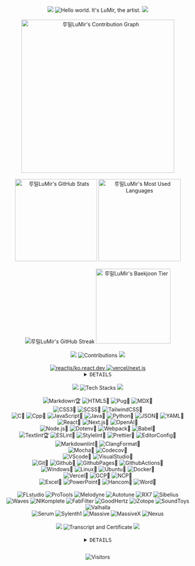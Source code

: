 <!-- Title -->
<div align="center">
  <img
    src="https://capsule-render.vercel.app/api?type=waving&height=100&color=0:F2E5D5,100:D6BBF2&section=header&reversal=false"
  />
  <img
    src="https://readme-typing-svg.demolab.com?font=Pacifico&size=50&pause=1000&color=D6BBF2&center=true&vCenter=true&random=false&width=800&height=75&lines=Hello+world.+It's+LuMir%2C+the+artist."
    alt="Hello world. It's LuMir, the artist."
  />
  <img
    src="https://capsule-render.vercel.app/api?type=waving&height=100&color=0:F2E5D5,100:D6BBF2&section=footer&reversal=false"
  />
</div>
<br />

<!-- Stats -->
<div>
  <!-- Contribution Graph -->
  <div align="center">
    <img
      src="https://github-readme-activity-graph.vercel.app/graph?username=lumirlumir&theme=react-dark&bg_color=161B22&point=FFFFFF&hide_border=true&line=D6BBF2&color=D6BBF2&radius=10&height=600"
      height="410vw"
      alt="루밀LuMir's Contribution Graph"
    />
  </div>
  <br />

  <!-- Stats 1st line -->
  <div align="center">
    <img
      src="https://github-readme-stats.vercel.app/api?username=lumirlumir&count_private=true&include_all_commits=false&disable_animations=false&show_icons=true&theme=transparent&hide_border=true&icon_color=D6BBF2&text_color=FFFFFF&title_color=D6BBF2&bg_color=161B22&border_radius=10"
      height="220"
      alt="루밀LuMir's GitHub Stats"
    />
    <img
      src="https://github-readme-stats.vercel.app/api/top-langs/?username=lumirlumir&langs_count=10&layout=compact&disable_animations=false&theme=transparent&hide_border=true&card_width=150&icon_color=D6BBF2&text_color=FFFFFF&title_color=D6BBF2&bg_color=161B22&border_radius=10"
      height="220"
      alt="루밀LuMir's Most Used Languages"
    />
  </div>
  <br />

  <!-- Stats 2nd line -->
  <div align="center">
    <img
      src="https://streak-stats.demolab.com?user=lumirlumir&hide_border=true&border_radius=10&card_width=405&card_height=200&background=161B22&ring=D6BBF256&fire=D6BBF2&currStreakLabel=FFFFFF&currStreakNum=D6BBF2&sideNums=D6BBF2&sideLabels=FFFFFF&dates=FFFFFF56&stroke=FFFFFF56"
      alt="루밀LuMir's GitHub Streak"
    />
    <img
      src="http://mazassumnida.wtf/api/v2/generate_badge?boj=rpfos"
      height="200"
      alt="루밀LuMir's Baekjoon Tier"
    />
  </div>
  <br />
</div>

<!-- Title -->
<div align="center">
  <img
    src="https://capsule-render.vercel.app/api?type=waving&height=50&color=0:F2E5D5,100:D6BBF2&section=header&reversal=false"
  />
  <img
    src="https://readme-typing-svg.demolab.com?font=Pacifico&size=30&pause=1000&color=D6BBF2&center=true&vCenter=true&random=false&width=500&height=45&repeat=false&lines=Contributions"
    alt="Contributions"
  />
  <img
    src="https://capsule-render.vercel.app/api?type=waving&height=50&color=0:F2E5D5,100:D6BBF2&section=footer&reversal=false"
  />
</div>
<br />

<!-- Contributions -->
<div align="center">
  <a href="https://github.com/reactjs/ko.react.dev">
    <img
      src="https://github-readme-stats.vercel.app/api/pin/?username=reactjs&repo=ko.react.dev&icon_color=D6BBF2&text_color=FFFFFF&title_color=D6BBF2&bg_color=161B22&border_radius=10&description_lines_count=1"
      alt="reactjs/ko.react.dev"
      title="Collaborator"
    />
  </a>
  <a href="https://github.com/vercel/next.js">
    <img
      src="https://github-readme-stats.vercel.app/api/pin/?username=vercel&repo=next.js&icon_color=D6BBF2&text_color=FFFFFF&title_color=D6BBF2&bg_color=161B22&border_radius=10&hide_border=true&description_lines_count=1"
      alt="vercel/next.js"
      title="Contributor"
    />
  </a>

  <details>
    <summary><kbd>D</kbd><kbd>E</kbd><kbd>T</kbd><kbd>A</kbd><kbd>I</kbd><kbd>L</kbd><kbd>S</kbd></summary>
    <a href="https://github.com/reactjs/react.dev"></a>
      <img
        src="https://github-readme-stats.vercel.app/api/pin/?username=reactjs&repo=react.dev&icon_color=D6BBF2&text_color=FFFFFF&title_color=D6BBF2&bg_color=161B22&border_radius=10&hide_border=true&description_lines_count=1"
        alt="reactjs/react.dev"
        title="Contributor"
      />
    </a>
    <a href="https://github.com/actions/runner-images"></a>
      <img
        src="https://github-readme-stats.vercel.app/api/pin/?username=actions&repo=runner-images&icon_color=D6BBF2&text_color=FFFFFF&title_color=D6BBF2&bg_color=161B22&border_radius=10&hide_border=true&description_lines_count=1"
        alt="actions/runner-images"
        title="Contributor"
      />
    </a>
    <a href="https://github.com/textlint/textlint"></a>
      <img
        src="https://github-readme-stats.vercel.app/api/pin/?username=textlint&repo=textlint&icon_color=D6BBF2&text_color=FFFFFF&title_color=D6BBF2&bg_color=161B22&border_radius=10&hide_border=true&description_lines_count=1"
        alt="textlint/textlint"
        title="Contributor"
      />
    </a>
    <a href="https://github.com/material-extensions/vscode-material-icon-theme">
      <img
        src="https://github-readme-stats.vercel.app/api/pin/?username=material-extensions&repo=vscode-material-icon-theme&icon_color=D6BBF2&text_color=FFFFFF&title_color=D6BBF2&bg_color=161B22&border_radius=10&hide_border=true&description_lines_count=1"
        alt="material-extensions/vscode-material-icon-theme"
        title="Contributor"
      />
    </a>
    <a href="https://github.com/pronist/hello">
      <img
        src="https://github-readme-stats.vercel.app/api/pin/?username=pronist&repo=hello&icon_color=D6BBF2&text_color=FFFFFF&title_color=D6BBF2&bg_color=161B22&border_radius=10&hide_border=true&description_lines_count=1"
        alt="pronist/hello"
        title="Contributor"
      />
    </a>
    <a href="https://github.com/tidory/tidory">
      <img
        src="https://github-readme-stats.vercel.app/api/pin/?username=tidory&repo=tidory&icon_color=D6BBF2&text_color=FFFFFF&title_color=D6BBF2&bg_color=161B22&border_radius=10&hide_border=true&description_lines_count=1"
        alt="tidory/tidory"
        title="Contributor"
      />
    </a>
    <a href="https://github.com/tidory/tidory.github.io">
      <img
        src="https://github-readme-stats.vercel.app/api/pin/?username=tidory&repo=tidory.github.io&icon_color=D6BBF2&text_color=FFFFFF&title_color=D6BBF2&bg_color=161B22&border_radius=10&hide_border=true&description_lines_count=1"
        alt="tidory/tidory.github.io"
        title="Contributor"
      />
    </a>
  </details>
</div>
<br />

<!-- Title -->
<div align="center">
  <img
    src="https://capsule-render.vercel.app/api?type=waving&height=50&color=0:F2E5D5,100:D6BBF2&section=header&reversal=false"
  />
  <img
    src="https://readme-typing-svg.demolab.com?font=Pacifico&size=30&pause=1000&color=D6BBF2&center=true&vCenter=true&random=false&width=500&height=45&repeat=false&lines=Tech+Stacks"
    alt="Tech Stacks"
  />
  <img
    src="https://capsule-render.vercel.app/api?type=waving&height=50&color=0:F2E5D5,100:D6BBF2&section=footer&reversal=false"
  />
</div>
<br />

<!-- CS Stacks -->
<div align="center">
  <!-- Markup -->
  <div>
    <img
      src="https://img.shields.io/badge/Markdown🏆-000000?style=flat&logo=markdown&logoColor=white"
      alt="Markdown🏆"
    />
    <img
      src="https://img.shields.io/badge/HTML5🥇-E34F26?style=flat&logo=html5&logoColor=white"
      alt="HTML5🥇"
    />
    <img
      src="https://img.shields.io/badge/Pug🥉-A86454?style=flat&logo=pug&logoColor=white"
      alt="Pug🥉"
    />
    <img
      src="https://img.shields.io/badge/MDX🥉-1B1F24?style=flat&logo=mdx&logoColor=white"
      alt="MDX🥉"
    />
  </div>
  <!-- Style -->
  <div>
    <img
      src="https://img.shields.io/badge/CSS3🥇-1572B6?style=flat&logo=css3&logoColor=white"
      alt="CSS3🥇"
    />
    <img
      src="https://img.shields.io/badge/SCSS🥇-CC6699?style=flat&logo=sass&logoColor=white"
      alt="SCSS🥇"
    />
    <img
      src="https://img.shields.io/badge/TailwindCSS🥉-06B6D4?style=flat&logo=tailwindcss&logoColor=white"
      alt="TailwindCSS🥉"
    />
  </div>
  <!-- Language -->
  <div>
    <img
      src="https://img.shields.io/badge/C🥇-A8B9CC?style=flat&logo=c&logoColor=black"
      alt="C🥇"
    />
    <img
      src="https://img.shields.io/badge/Cpp🥇-00599C?style=flat&logo=cplusplus&logoColor=white"
      alt="Cpp🥇"
    />
    <img
      src="https://img.shields.io/badge/JavaScript🥇-F7DF1E?style=flat&logo=javascript&logoColor=black"
      alt="JavaScript🥇"
    />
    <img
      src="https://img.shields.io/badge/Java🥈-007396?style=flat&logo=coffeescript&logoColor=white"
      alt="Java🥈"
    />
    <img
      src="https://img.shields.io/badge/Python🥈-3776AB?style=flat&logo=python&logoColor=white"
      alt="Python🥈"
    />
    <img
      src="https://img.shields.io/badge/JSON🥈-000000?style=flat&logo=json&logoColor=white"
      alt="JSON🥈"
    />
    <img
      src="https://img.shields.io/badge/YAML🥈-CB171E?style=flat&logo=yaml&logoColor=white"
      alt="YAML🥈"
    />
  </div>
  <!-- Library -->
  <div>
    <img
      src="https://img.shields.io/badge/React🥇-61DAFB?style=flat&logo=react&logoColor=black"
      alt="React🥇"
    />
    <img
      src="https://img.shields.io/badge/Next.js🥈-000000?style=flat&logo=nextdotjs"
      alt="Next.js🥈"
    />
    <img
      src="https://img.shields.io/badge/OpenAI🥈-412991?style=flat&logo=openai&logoColor=white"
      alt="OpenAI🥈"
    />
  </div>
  <!-- Node.js -->
  <div>
    <img
      src="https://img.shields.io/badge/Node.js🥇-5FA04E?style=flat&logo=nodedotjs&logoColor=white"
      alt="Node.js🥇"
    />
    <img
      src="https://img.shields.io/badge/Dotenv🥈-ECD53F?style=flat&logo=dotenv&logoColor=black"
      alt="Dotenv🥈"
    />
    <img
      src="https://img.shields.io/badge/Webpack🥈-8DD6F9?style=flat&logo=webpack&logoColor=black"
      alt="Webpack🥈"
    />
    <img
      src="https://img.shields.io/badge/Babel🥈-F9DC3E?style=flat&logo=babel&logoColor=black"
      alt="Babel🥈"
    />
  </div>
  <!-- Convention -->
  <div>
    <img
      src="https://img.shields.io/badge/Textlint🏆-42FFFF?style=flat&logo=markdown&logoColor=black"
      alt="Textlint🏆"
    />
    <img
      src="https://img.shields.io/badge/ESLint🥇-4B32C3?style=flat&logo=eslint&logoColor=white"
      alt="ESLint🥇"
    />
    <img
      src="https://img.shields.io/badge/Stylelint🥇-263238?style=flat&logo=stylelint&logoColor=white"
      alt="Stylelint🥇"
    />
    <img
      src="https://img.shields.io/badge/Prettier🥇-F7B93E?style=flat&logo=prettier&logoColor=black"
      alt="Prettier🥇"
    />
    <img
      src="https://img.shields.io/badge/EditorConfig🥇-FEFEFE?style=flat&logo=editorconfig&logoColor=black"
      alt="EditorConfig🥇"
    />
    <img
      src="https://img.shields.io/badge/Markdownlint🥇-000000?style=flat&logo=markdown&logoColor=white"
      alt="Markdownlint🥇"
    />
    <img
      src="https://img.shields.io/badge/ClangFormat🥇-262D3A?style=flat&logo=llvm&logoColor=white"
      alt="ClangFormat🥇"
    />
  </div>
  <!-- Testing-->
  <div>
    <img
      src="https://img.shields.io/badge/Mocha🥈-8D6748?style=flat&logo=mocha&logoColor=white"
      alt="Mocha🥈"
    />
    <img
      src="https://img.shields.io/badge/Codecov🥈-F01F7A?style=flat&logo=codecov&logoColor=white"
      alt="Codecov🥈"
    />
  </div>
  <!-- Editor -->
  <div>
    <img
      src="https://img.shields.io/badge/VScode🥇-007ACC?style=flat&logo=visualstudiocode&logoColor=white"
      alt="VScode🥇"
    />
    <img
      src="https://img.shields.io/badge/VisualStudio🥈-5C2D91?style=flat&logo=visualstudio&logoColor=white"
      alt="VisualStudio🥈"
    />
  </div>
  <!-- Git -->
  <div>
    <img
      src="https://img.shields.io/badge/Git🥇-F05032?style=flat&logo=git&logoColor=white"
      alt="Git🥇"
    />
    <img
      src="https://img.shields.io/badge/Github🥇-181717?style=flat&logo=github&logoColor=white"
      alt="Github🥇"
    />
    <img
      src="https://img.shields.io/badge/GithubPages🥇-222222?style=flat&logo=githubpages&logoColor=white"
      alt="GithubPages🥇"
    />
    <img
      src="https://img.shields.io/badge/GithubActions🥇-2088FF?style=flat&logo=githubactions&logoColor=white"
      alt="GithubActions🥇"
    />
  </div>
  <!-- OS --->
  <div>
    <img
      src="https://img.shields.io/badge/Windows🥇-0078D4?style=flat&logo=windows11&logoColor=white"
      alt="Windows🥇"
    />
    <img
      src="https://img.shields.io/badge/Linux🥇-FCC624?style=flat&logo=linux&logoColor=black"
      alt="Linux🥇"
    />
    <img
      src="https://img.shields.io/badge/Ubuntu🥇-E95420?style=flat&logo=ubuntu&logoColor=white"
      alt="Ubuntu🥇"
    />
    <img
      src="https://img.shields.io/badge/Docker🥈-2496ED?style=flat&logo=docker&logoColor=white"
      alt="Docker🥈"
    />
  </div>
  <!-- Cloud Platform -->
  <div>
    <img
      src="https://img.shields.io/badge/Vercel🥇-000000?style=flat&logo=vercel&logoColor=white"
      alt="Vercel🥇"
    />
    <img
      src="https://img.shields.io/badge/GCP🥈-4285F4?style=flat&logo=googlecloud&logoColor=white"
      alt="GCP🥈"
    />
    <img
      src="https://img.shields.io/badge/NCP🥉-03C75A?style=flat&logo=naver&logoColor=white"
      alt="NCP🥉"
    />
  </div>
  <!-- MicroSoft Hancom -->
  <div>
    <img
      src="https://img.shields.io/badge/Excel🥇-217346?style=flat&logo=googlesheets&logoColor=white"
      alt="Excel🥇"
    />
    <img
      src="https://img.shields.io/badge/PowerPoint🥇-B7472A?style=flat&logo=googleslides&logoColor=white"
      alt="PowerPoint🥇"
    />
    <img
      src="https://img.shields.io/badge/Hancom🥇-2B579A?style=flat&logo=googledocs&logoColor=white"
      alt="Hancom🥇"
    />
    <img
      src="https://img.shields.io/badge/Word🥈-2B579A?style=flat&logo=googledocs&logoColor=white"
      alt="Word🥈"
    />
  </div>
</div>
<br />

<!-- Music Stacks -->
<div align="center">
  <!-- DAW -->
  <div>
    <img
      src="https://img.shields.io/badge/FLstudio-EDC9D4?style=flat&logo=applemusic&logoColor=black"
      alt="FLstudio"
    />
    <img
      src="https://img.shields.io/badge/ProTools-FFD3C9?style=flat&logo=protools&logoColor=black"
      alt="ProTools"
    />
    <img
      src="https://img.shields.io/badge/Melodyne-FFF7CF?style=flat&logoColor=black"
      alt="Melodyne"
    />
    <img
      src="https://img.shields.io/badge/Autotune-E4F0C9?style=flat&logoColor=black"
      alt="Autotune"
    />
    <img
      src="https://img.shields.io/badge/RX7-C7E0FF?style=flat&logoColor=black"
      alt="RX7"
    />
    <img
      src="https://img.shields.io/badge/Sibelius-CFCFFF?style=flat&logoColor=black"
      alt="Sibelius"
    />
  </div>
  <!-- Virtual Inst -->
  <div>
    <img
      src="https://img.shields.io/badge/Waves-EDC9D4?style=flat&logoColor=black"
      alt="Waves"
    />
    <img
      src="https://img.shields.io/badge/NIKomplete-FFD3C9?style=flat&logoColor=black"
      alt="NIKomplete"
    />
    <img
      src="https://img.shields.io/badge/FabFilter-FFF7CF?style=flat&logoColor=black"
      alt="FabFilter"
    />
    <img
      src="https://img.shields.io/badge/GoodHertz-E4F0C9?style=flat&logoColor=black"
      alt="GoodHertz"
    />
    <img
      src="https://img.shields.io/badge/iZotope-C7E0FF?style=flat&logoColor=black"
      alt="iZotope"
    />
    <img
      src="https://img.shields.io/badge/SoundToys-CFCFFF?style=flat&logoColor=black"
      alt="SoundToys"
    />
    <img
      src="https://img.shields.io/badge/Valhalla-BAC3FF?style=flat&logoColor=black"
      alt="Valhalla"
    />
  </div>
  <!-- Synthesizer -->
  <div>
    <img
      src="https://img.shields.io/badge/Serum-EFFFDF?style=flat&logoColor=black"
      alt="Serum"
    />
    <img
      src="https://img.shields.io/badge/Sylenth1-CEFFC4?style=flat&logoColor=black"
      alt="Sylenth1"
    />
    <img
      src="https://img.shields.io/badge/Massive-B3F9FF?style=flat&logoColor=black"
      alt="Massive"
    />
    <img
      src="https://img.shields.io/badge/MassiveX-B9D4FF?style=flat&logoColor=black"
      alt="MassiveX"
    />
    <img
      src="https://img.shields.io/badge/Nexus-FFD1FF?style=flat&logoColor=black"
      alt="Nexus"
    />
  </div>
</div>
<br />

<!-- Title -->
<div align="center">
  <img
    src="https://capsule-render.vercel.app/api?type=waving&height=50&color=0:F2E5D5,100:D6BBF2&section=header&reversal=false"
  />
  <img
    src="https://readme-typing-svg.demolab.com?font=Pacifico&size=30&pause=1000&color=D6BBF2&center=true&vCenter=true&random=false&width=500&height=45&repeat=false&lines=Transcript+%26+Certificate"
    alt="Transcript and Certificate"
  />
  <img
    src="https://capsule-render.vercel.app/api?type=waving&height=50&color=0:F2E5D5,100:D6BBF2&section=footer&reversal=false"
  />
</div>
<br />

<!-- Transcript Certificate -->
<div align="center">
  <details>
    <summary><kbd>D</kbd><kbd>E</kbd><kbd>T</kbd><kbd>A</kbd><kbd>I</kbd><kbd>L</kbd><kbd>S</kbd></summary><br>
    <!-- Transcript -->
    <div>
      <img
        src="https://img.shields.io/badge/컴퓨터공학부:전공-FFFFFF?style=flat&logoColor=black"
        alt="컴퓨터공학부:전공"
      />
      <img
        src="https://img.shields.io/badge/예술융합창작:부전공-FFFFFF?style=flat&logoColor=black"
        alt="예술융합창작:부전공"
      />
      <img
        src="https://img.shields.io/badge/학점평균:4.08/4.5-FFFFFF?style=flat&logoColor=black"
        alt="학점평균:4.08/4.5"
      />
      <img
        src="https://img.shields.io/badge/전공평균:4.06/4.5-FFFFFF?style=flat&logoColor=black"
        alt="전공평균:4.06/4.5"
      />
      <img
        src="https://img.shields.io/badge/부전공평균:4.36/4.5-FFFFFF?style=flat&logoColor=black"
        alt="부전공평균:4.36/4.5"
      />
      <img
        src="https://img.shields.io/badge/작품경진대회:동상-FFFFFF?style=flat&logoColor=black"
        alt="작품경진대회:동상"
      />
      <img
        src="https://img.shields.io/badge/캡스톤디자인:장려상-FFFFFF?style=flat&logoColor=black"
        alt="캡스톤디자인:장려상"
      />
    </div>
    <!-- Certificate -->
    <div>
      <img
        src="https://img.shields.io/badge/정보처리기사-EFFFDF?style=flat&logoColor=black"
        alt="정보처리기사"
      />
      <img
        src="https://img.shields.io/badge/컴퓨터활용능력1급-CEFFC4?style=flat&logoColor=black"
        alt="컴퓨터활용능력1급"
      />
      <img
        src="https://img.shields.io/badge/정보처리기능사-B3F9FF?style=flat&logoColor=black"
        alt="정보처리기능사"
      />
    </div>
    <!-- A+ -->
    <div>
      <img
        src="https://img.shields.io/badge/C언어기초:A+-EDC9D4?style=flat&logoColor=black"
        alt="C언어기초:A+"
      />
      <img
        src="https://img.shields.io/badge/컴퓨터프로그래밍의기초:A+-FFD3C9?style=flat&logoColor=black"
        alt="컴퓨터프로그래밍의기초:A+"
      />
      <img
        src="https://img.shields.io/badge/컴퓨터공학총론:A+-FFF7CF?style=flat&logoColor=black"
        alt="컴퓨터공학총론:A+"
      />
      <img
        src="https://img.shields.io/badge/알고리즘:A+-E4F0C9?style=flat&logoColor=black"
        alt="알고리즘:A+"
      />
      <img
        src="https://img.shields.io/badge/운영체제:A+-C7E0FF?style=flat&logoColor=black"
        alt="운영체제:A+"
      />
      <img
        src="https://img.shields.io/badge/프로그래밍언어론:A+-CFCFFF?style=flat&logoColor=black"
        alt="프로그래밍언어론:A+"
      />
      <img
        src="https://img.shields.io/badge/자료구조:A+-BAC3FF?style=flat&logoColor=black"
        alt="자료구조:A+"
      />
      <img
        src="https://img.shields.io/badge/리눅스프로그래밍:A+-EDC9D4?style=flat&logoColor=black"
        alt="리눅스프로그래밍:A+"
      />
      <img
        src="https://img.shields.io/badge/컴퓨터네트워크:A+-FFD3C9?style=flat&logoColor=black"
        alt="컴퓨터네트워크:A+"
      />
      <img
        src="https://img.shields.io/badge/소프트웨어공학:A+-FFF7CF?style=flat&logoColor=black"
        alt="소프트웨어공학:A+"
      />
      <img
        src="https://img.shields.io/badge/산학실전캡스톤:A+-E4F0C9?style=flat&logoColor=black"
        alt="산학실전캡스톤:A+"
      />
    </div>
    <!-- A -->
    <div>
      <img
        src="https://img.shields.io/badge/C++프로그래밍:A-EDC9D4?style=flat&logoColor=black"
        alt="C++프로그래밍:A"
      />
      <img
        src="https://img.shields.io/badge/머신러닝개론:A-FFD3C9?style=flat&logoColor=black"
        alt="머신러닝개론:A"
      />
      <img
        src="https://img.shields.io/badge/객체지향프로그래밍:A-FFF7CF?style=flat&logoColor=black"
        alt="객체지향프로그래밍:A"
      />
      <img
        src="https://img.shields.io/badge/데이터베이스:A-E4F0C9?style=flat&logoColor=black"
        alt="데이터베이스:A"
      />
      <img
        src="https://img.shields.io/badge/컴퓨터구조:A-C7E0FF?style=flat&logoColor=black"
        alt="컴퓨터구조:A"
      />
      <img
        src="https://img.shields.io/badge/이산수학:A-CFCFFF?style=flat&logoColor=black"
        alt="이산수학:A"
      />
    </div>
  </div>
  </details>

<!-- Hits -->
<h2></h2>
<div align="center">
  <img
    src="https://hits.seeyoufarm.com/api/count/incr/badge.svg?url=https%3A%2F%2Fgithub.com%2Flumirlumir&count_bg=%23D6BBF2&title_bg=%23161B22&icon=github.svg&icon_color=%23FFFFFF&title=Profile+Views&edge_flat=false"
    alt="Visitors"
  />
</div>
